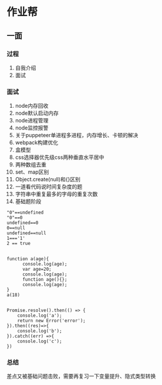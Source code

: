 # 作业帮

## 一面

### 过程
1. 自我介绍
2. 面试

### 面试
1. node内存回收
2. node默认启动内存
3. node进程管理
4. node监控报警
5. 关于puppeteer单进程多进程，内存增长、卡顿的解决
6. webpack构建优化
7. 盒模型
8. css选择器优先级css两种垂直水平居中
9. 两种数组去重
10. set、map区别
11. Object.create(null)和{}区别
12. 一道看代码说时间复杂度的题
13. 字符串中重复最多的字母的重复次数
14. 基础题阶段
```
"0"==undefined
"0"==0
undefined==0
0==null
undefined==null
1==='1'
2 == true


function a(age){
      console.log(age);
      var age=20;
      console.log(age);
      function age(){};
      console.log(age);
}
a(18)


Promise.resolve().then(() => {
    console.log('a');
    return new Error('error');
}).then((res)=>{
    console.log('b');
}).catch((err) =>{
    console.log('c');
})
```

### 总结

差点又被基础问题击败，需要再复习一下变量提升、隐式类型转换